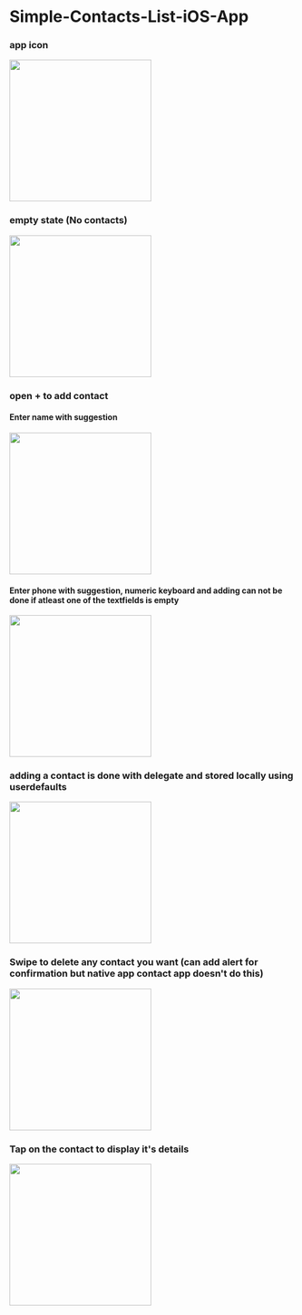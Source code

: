 # Simple-Contacts-List-iOS-App

### app icon
 <img src="https://github.com/user-attachments/assets/5f34d1c3-c636-45d1-9076-2c442604cd51" width="250" />
 
### empty state (No contacts)
 <img src="https://github.com/user-attachments/assets/e761488a-920b-453e-9f08-caf48b902957" width="250" />
 
### open + to add contact 
#### Enter name with suggestion
 <img src="https://github.com/user-attachments/assets/3f4ff9ae-7c6d-40e4-93d7-6083ef31af1e" width="250" />
 
#### Enter phone with suggestion, numeric keyboard and adding can not be done if atleast one of the textfields is empty
 <img src="https://github.com/user-attachments/assets/936a5593-50a9-4d5b-afed-7aa1ad7455e8" width="250" />
 
### adding a contact is done with delegate and stored locally using userdefaults
 <img src="https://github.com/user-attachments/assets/8a4ebfde-e2b7-4e47-b97d-4b4f941aaf4f" width="250" />
 
### Swipe to delete any contact you want (can add alert for confirmation but native app contact app doesn't do this)
 <img src="https://github.com/user-attachments/assets/80930721-129c-4586-9d29-ba8c550246f8" width="250" />

### Tap on the contact to display it's details
 <img src="https://github.com/user-attachments/assets/677c2415-89fe-4afc-8533-22f861de227b" width="250" />
